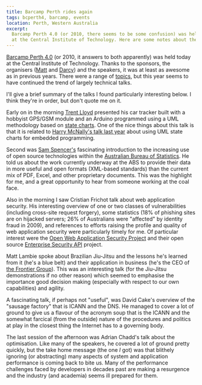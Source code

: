 ```yaml
---
title: Barcamp Perth rides again
tags: bcperth4, barcamp, events
location: Perth, Western Australia
excerpt: 
  Barcamp Perth 4.0 (or 2010, there seems to be some confusion) was held today
  at the Central Institute of Technology. Here are some notes about the day.
---
```


[Barcamp Perth 4.0][bcperth] (or 2010, it answers to both apparently) was held
today at the Central Institute of Technology. Thanks to the sponsors, the
organisers ([Matt][mattman] and [Darcy][sutto]) and the speakers, it was at
least as awesome as in previous years. There were a range of [topics][talks],
but this year seems to have continued the trend of largely technical talks.

[bcperth]: http://barcampperth.org/
[mattman]: http://twitter.com/mattman
[sutto]: http://twitter.com/Sutto
[talks]: http://barcampperth.org/talks

I'll give a brief summary of the talks I found particularly interesting below.
I think they're in order, but don't quote me on it.

Early on in the morning [Trent Lloyd][lathiat] presented his car tracker built
with a hobbyist GPS/GSM module and an Arduino programmed using a UML
methodology based on [state charts][uml-sc]. One of the nice things about this
talk is that it is related to [Harry McNally's talk last year][harry] about
using UML state charts for embedded programming.

[lathiat]: http://lathiat.net/
[uml-sc]: http://en.wikipedia.org/wiki/UML_state_chart
[harry]: /2009/statecharts-and-numbats/

Second was [Sam Spencer's][sam] fascinating introduction to the increasing use
of open source technologies within the [Australian Bureau of Statistics][abs].
He told us about the work currently underway at the ABS to provide their data
in more useful and open formats (XML-based standards) than the current mix of
PDF, Excel, and other proprietary documents. This was the highlight for me,
and a great opportunity to hear from someone working at the coal face.

[sam]: http://www.kidstrythisathome.com/
[abs]: http://abs.gov.au/

Also in the morning I saw Cristian Frichot talk about web application
security. His interesting overview of one or two classes of vulnerabilities
(including cross-site request forgery), some statistics (18% of phishing sites
are on hijacked servers; 26% of Australians were "affected" by identity fraud
in 2009), and references to efforts raising the profile and quality of web
application security were particularly timely for me. Of particular interest
were the [Open Web Application Security Project][owasp] and their open source
[Enterprise Security API][esapi] project.

[owasp]: http://www.owasp.org/
[esapi]: http://www.owasp.org/index.php/ESAPI

Matt Lambie spoke about Brazilian Jiu-Jitsu and the lessons he's learned from
it (he's a blue belt) and their application in business (he's the CEO of [the
Frontier Group][frontier]). This was an interesting talk (for the Jiu-Jitsu
demonstrations if no other reason) which seemed to emphasise the importance
good decision making (especially with respect to our own capabilities) and
agility.

[frontier]: http://thefrontiergroup.com.au/

A fascinating talk, if perhaps not "useful", was David Cake's overview of the
"sausage factory" that is ICANN and the DNS. He managed to cover a lot of
ground to give us a flavour of the acronym soup that is the ICANN and the
somewhat farcical (from the outside) nature of the procedures and politics at
play in the closest thing the Internet has to a governing body.

The last session of the afternoon was Adrian Chadd's talk about the
optimisation. Like many of the speakers, he covered a lot of ground pretty
quickly, but the take home message (the one *I* got) was that blithely
ignoring (or abstracting) many aspects of system and application performance
is coming back to bite us. Many of the performance challenges faced by
developers in decades past are making a resurgence and the industry (and
academia) seems ill prepared for them.
